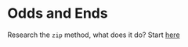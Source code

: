 # Odds and Ends

Research the `zip` method, what does it do? Start [here](http://pavdmyt.com/python-zip-fu/)